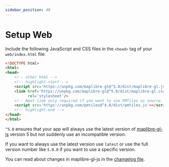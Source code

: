 ```yaml
---
sidebar_position: 40
---
```


# Setup Web

Include the following JavaScript and CSS files in the `<head>` tag of
your `web/index.html` file:

```html title="web/index.html"
<!DOCTYPE html>
<html>
<head>
    <!-- other html -->
    <!-- highlight-start -->
    <script src='https://unpkg.com/maplibre-gl@^5.0/dist/maplibre-gl.js'></script>
    <link href='https://unpkg.com/maplibre-gl@^5.0/dist/maplibre-gl.css'
          rel='stylesheet'/>
    <!-- Next line only required if you want to use PMTiles as source. -->
    <script src='https://unpkg.com/pmtiles@^4.0/dist/pmtiles.js'></script>
    <!-- highlight-end -->
</head>
</html>
```

`^5.0` ensures that your app will always use the latest version of
[maplibre-gl-js](https://github.com/maplibre/maplibre-gl-js) version 5 but not
suddenly
use an incompatible version.

If you want to always use the latest version use `latest` or use the full
version number like `5.0.0` if you want to use a specific version.

You can read about changes in maplibre-gl-js in
the [changelog file](https://github.com/maplibre/maplibre-gl-js/blob/main/CHANGELOG.md).